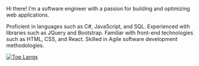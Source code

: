 Hi there! I'm a software engineer with a passion for building and optimizing web applications.

Proficient in languages such as C#, JavaScript, and SQL.
Experienced with libraries such as JQuery and Bootstrap.
Familiar with front-end technologies such as HTML, CSS, and React.
Skilled in Agile software development methodologies.

[![Top Langs](https://github-readme-stats.vercel.app/api/top-langs/?username=anuraghazra&layout=compact)](https://github.com/DodjeKelley/github-readme-stats)
